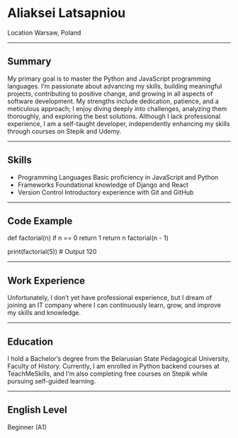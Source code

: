 # Aliaksei Latsapniou

Location Warsaw, Poland

---

## Summary
My primary goal is to master the Python and JavaScript programming languages. 
I’m passionate about advancing my skills, building meaningful projects, contributing to positive change, and growing in all aspects of software development. 
My strengths include dedication, patience, and a meticulous approach; I enjoy diving deeply into challenges, analyzing them thoroughly, and exploring the best solutions. 
Although I lack professional experience, I am a self-taught developer, independently enhancing my skills through courses on Stepik and Udemy.

---

## Skills
- Programming Languages Basic proficiency in JavaScript and Python  
- Frameworks Foundational knowledge of Django and React  
- Version Control Introductory experience with Git and GitHub  

---

## Code Example

def factorial(n)
    if n == 0
        return 1
    return n  factorial(n - 1)

print(factorial(5))  # Output 120

---

## Work Experience
Unfortunately, I don’t yet have professional experience, but I dream of joining an IT company where I can continuously learn, grow, and improve my skills and knowledge.

---

## Education
I hold a Bachelor’s degree from the Belarusian State Pedagogical University, Faculty of History. 
Currently, I am enrolled in Python backend courses at TeachMeSkills, and I’m also completing free courses on Stepik while pursuing self-guided learning.

---

## English Level
Beginner (A1)